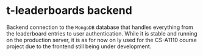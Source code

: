 # t-leaderboards backend
Backend connection to the `MongoDB` database that handles everything from the leaderboard entries to user authentication. While it is stable and running on the production server, it is as for now on ly used for the CS-A1110 course project due to the frontend still being under development.
